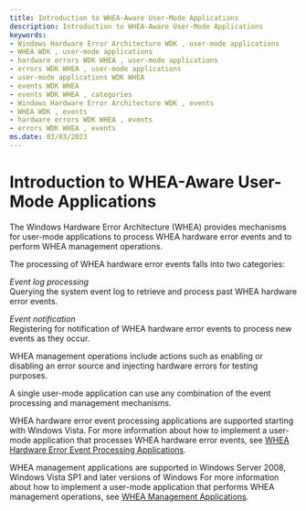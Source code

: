 ```yaml
---
title: Introduction to WHEA-Aware User-Mode Applications
description: Introduction to WHEA-Aware User-Mode Applications
keywords:
- Windows Hardware Error Architecture WDK , user-mode applications
- WHEA WDK , user-mode applications
- hardware errors WDK WHEA , user-mode applications
- errors WDK WHEA , user-mode applications
- user-mode applications WDK WHEA
- events WDK WHEA
- events WDK WHEA , categories
- Windows Hardware Error Architecture WDK , events
- WHEA WDK , events
- hardware errors WDK WHEA , events
- errors WDK WHEA , events
ms.date: 03/03/2023
---
```


# Introduction to WHEA-Aware User-Mode Applications


The Windows Hardware Error Architecture (WHEA) provides mechanisms for user-mode applications to process WHEA hardware error events and to perform WHEA management operations.

The processing of WHEA hardware error events falls into two categories:

<a href="" id="event-log-processing"></a>*Event log processing*  
Querying the system event log to retrieve and process past WHEA hardware error events.

<a href="" id="event-notification"></a>*Event notification*  
Registering for notification of WHEA hardware error events to process new events as they occur.

WHEA management operations include actions such as enabling or disabling an error source and injecting hardware errors for testing purposes.

A single user-mode application can use any combination of the event processing and management mechanisms.

WHEA hardware error event processing applications are supported starting with Windows Vista. For more information about how to implement a user-mode application that processes WHEA hardware error events, see [WHEA Hardware Error Event Processing Applications](whea-hardware-error-event-processing-applications.md).

WHEA management applications are supported in Windows Server 2008, Windows Vista SP1 and later versions of Windows For more information about how to implement a user-mode application that performs WHEA management operations, see [WHEA Management Applications](whea-management-applications.md).

 

 




